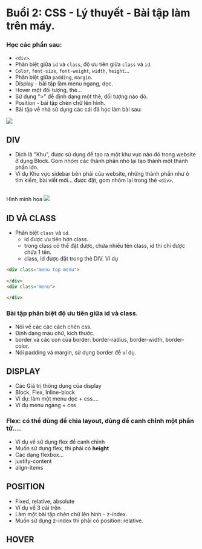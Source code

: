 # Buổi 2: CSS - Lý thuyết - Bài tập làm trên máy.

### Học các phần sau:
- `<div>`.
- Phân biệt giữa `id` và `class`, độ ưu tiên giữa `class` và  `id`.
- `Color`, `font-size`, `font-weight`, `width`, `height`...
- Phân biệt giữa `padding`, `margin`.
- Display - bài tập làm menu ngang, dọc.
- Hover một đối tượng, thẻ...
- Sử dụng ">" để định dạng một thẻ, đối tượng nào đó.
- Position - bài tập chèn chữ lên hình.
- Bài tập về nhà sử dụng các cái đã học làm bài sau: 
<img src="http://bashooka.com/wp-content/uploads/2015/08/card-ui-designs-15.jpg">

## DIV
- Dịch là "Khu", được sử dụng để tạo ra một khu vực nào đó trong website ở dụng Block. Gom nhóm các thành phần nhỏ lại tạo thành  một thành phần lớn.
- Ví dụ Khu vực sidebar bên phải của website, những thành phần như ô tìm kiếm, bài viết mới... được đặt, gom nhóm lại trong thẻ `<div>`.
<br>
Hình minh họa
<img src="https://thachpham.com/wp-content/uploads/2015/04/html-div-sample.png">
<br>

## ID VÀ CLASS
- Phân biệt `class` và `id`.
  + id được ưu tiên hơn class.
  + trong class có thể đặt được, chứa nhiều tên class, id thì chỉ được chứa 1 tên.
  + class, id được đặt trong thẻ DIV.
  Ví dụ
  
```html
<div class="menu top-menu">
  
</div>
<div class="menu">
  
</div>
```
### Bài tập phân biệt độ ưu tiên giữa id và class.
  - Nói về các các cách chèn css.
  - Định dạng màu chữ, kích thước.
  - border và các con của border: border-radius, border-width, border-color.
  - Nói padding và margin, sử dụng border để ví dụ.
## DISPLAY
- Các Giá trị thông dụng của display
- Block, Flex, Inline-block
- Ví dụ: làm một menu dọc + css....
- Ví dụ menu ngang + css

### Flex: có thể dùng để chia layout, dùng để canh chỉnh một phần tử....
- Ví dụ về sử dụng flex để canh chỉnh
- Muốn sử dụng flex, thì phải có <b>height</b>
- Các dạng flexbox...
- justify-content
- align-items

## POSITION
- Fixed, relative, absolute
- Ví dụ về 3 cái trên
- Làm một bài tập chèn chữ lên hình - z-index.
- Muốn sử dụng z-index thì phải có position: relative.
## HOVER

